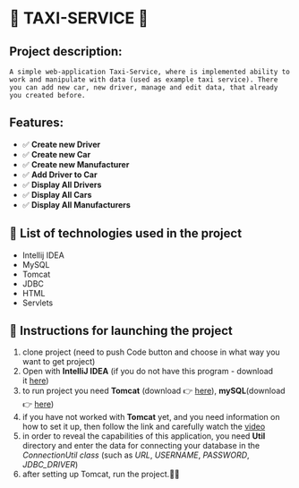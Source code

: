 # 🚖 TAXI-SERVICE 🚖

## Project description:

`A simple web-application Taxi-Service, where is implemented ability to work and
manipulate with data (used as example taxi service).
There you can add new car, new driver,
manage and edit data, that already you created before.`

## Features:

* ✅ **Create new Driver**
* ✅ **Create new Car**
* ✅ **Create new Manufacturer**
* ✅ **Add Driver to Car**
* ✅ **Display All Drivers**
* ✅ **Display All Cars**
* ✅ **Display All Manufacturers**


## 📝 List of technologies used in the project

* Intellij IDEA
* MySQL
* Tomcat
* JDBC
* HTML
* Servlets


## 📀 Instructions for launching the project

1. clone project (need to push Code button and choose in what way you want to get project)
2. Open with **IntelliJ IDEA** (if you do not have this program - download it [here](https://www.jetbrains.com/idea/))
3. to run project you need **Tomcat** (download 👉 [here](https://tomcat.apache.org)), **mySQL**(download 👉 [here](https://www.mysql.com/downloads/))
4. if you have not worked with **Tomcat** yet, and you need information on how to set it up, then follow the link and carefully watch the [video](https://www.youtube.com/watch?v=ThBw3WBTw9Q)
5. in order to reveal the capabilities of this application, you need
   **Util** directory and enter the data for connecting your database in the _ConnectionUtil class_ (such as _URL_, _USERNAME_, _PASSWORD_, _JDBC_DRIVER_)
6. after setting up Tomcat, run the project.🏃‍♀️

